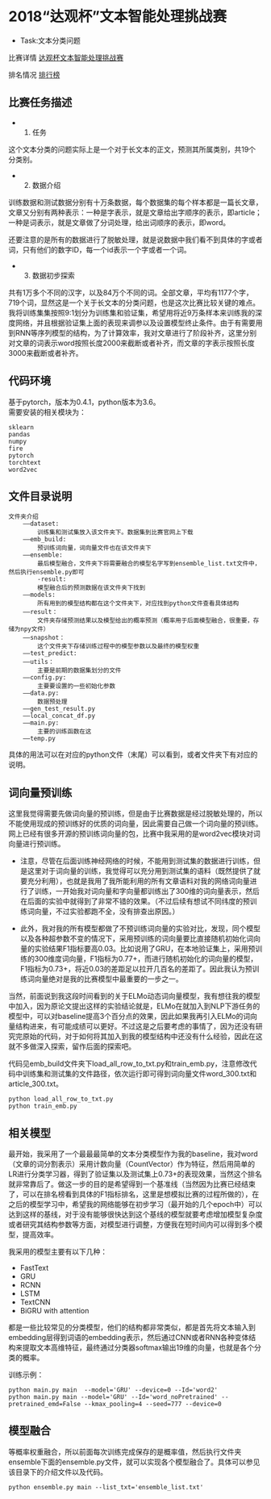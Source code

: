 # 2018“达观杯”文本智能处理挑战赛

* Task:文本分类问题

比赛详情 [达观杯文本智能处理挑战赛](http://www.dcjingsai.com/common/cmpt/%E2%80%9C%E8%BE%BE%E8%A7%82%E6%9D%AF%E2%80%9D%E6%96%87%E6%9C%AC%E6%99%BA%E8%83%BD%E5%A4%84%E7%90%86%E6%8C%91%E6%88%98%E8%B5%9B_%E7%AB%9E%E8%B5%9B%E4%BF%A1%E6%81%AF.html) 

排名情况 [排行榜](https://www.dcjingsai.com/common/cmpt/%E2%80%9C%E8%BE%BE%E8%A7%82%E6%9D%AF%E2%80%9D%E6%96%87%E6%9C%AC%E6%99%BA%E8%83%BD%E5%A4%84%E7%90%86%E6%8C%91%E6%88%98%E8%B5%9B_%E6%8E%92%E8%A1%8C%E6%A6%9C.html)

## 比赛任务描述
- 1.  任务

这个文本分类的问题实际上是一个对于长文本的正文，预测其所属类别，共19个分类别。  

- 2.  数据介绍

训练数据和测试数据分别有十万条数据，每个数据集的每个样本都是一篇长文章，文章又分别有两种表示：一种是字表示，就是文章给出字顺序的表示，即article；一种是词表示，就是文章做了分词处理，给出词顺序的表示，即word。

还要注意的是所有的数据进行了脱敏处理，就是说数据中我们看不到具体的字或者词，只有他们的数字ID，每一个id表示一个字或者一个词。

- 3.	数据初步探索

共有1万多个不同的汉字，以及84万个不同的词。全部文章，平均有1177个字，719个词，显然这是一个关于长文本的分类问题，也是这次比赛比较关键的难点。
我将训练集集按照9:1划分为训练集和验证集，希望用将近9万条样本来训练我的深度网络，并且根据验证集上面的表现来调参以及设置模型终止条件。由于有需要用到RNN等序列模型的结构，为了计算效率，我对文章进行了阶段补齐，这里分别对文章的词表示word按照长度2000来截断或者补齐，而文章的字表示按照长度3000来截断或者补齐。


## 代码环境  
基于pytorch，版本为0.4.1，python版本为3.6。  
需要安装的相关模块为：  
```
sklearn
pandas
numpy
fire
pytorch
torchtext
word2vec
```

## 文件目录说明  
```
文件夹介绍
	——dataset:
		训练集和测试集放入该文件夹下。数据集到比赛官网上下载
	——emb_build:
		预训练词向量，词向量文件也在该文件夹下
	——ensemble:
		最后模型融合，文件夹下将需要融合的模型名字写到ensemble_list.txt文件中，然后执行ensemble.py即可
	    -result:
		模型融合后的预测数据在该文件夹下找到
	——models:
		所有用到的模型结构都在这个文件夹下，对应找到python文件查看具体结构
	——result：
		文件夹存储预测结果以及模型给出的概率预测（概率用于后面模型融合，很重要，存储为npy文件）
	——snapshot：
		这个文件夹下存储训练过程中的模型参数以及最终的模型权重
	——test_predict:
	——utils：
		主要是前期的数据集划分的文件
	——config.py:
		主要要设置的一些初始化参数
	——data.py:
		数据预处理
	——gen_test_result.py
	——local_concat_df.py
	——main.py:
		主要的训练函数在这
	——temp.py
```
具体的用法可以在对应的python文件（末尾）可以看到，或者文件夹下有对应的说明。


## 词向量预训练
这里我觉得需要先做词向量的预训练，但是由于比赛数据是经过脱敏处理的，所以不能使用现成的预训练好的优质的词向量，因此需要自己做一个词向量的预训练。网上已经有很多开源的预训练词向量的包，比赛中我采用的是word2vec模块对词向量进行预训练。
* 注意，尽管在后面训练神经网络的时候，不能用到测试集的数据进行训练，但是这里对于词向量的训练，我觉得可以充分用到测试集的语料（既然提供了就要充分利用），也就是我用了我所能利用的所有文章语料对我的网络词向量进行了训练，一开始我对词向量和字向量都训练出了300维的词向量表示，然后在后面的实验中就得到了非常不错的效果。（不过后续有想试不同纬度的预训练词向量，不过实验都跑不全，没有排查出原因。）

* 此外，我对我的所有模型都做了不预训练词向量的实验对比，发现，同个模型以及各种超参数不变的情况下，采用预训练的词向量要比直接随机初始化词向量的实验结果F1指标要高0.03。比如说用了GRU，在本地验证集上，采用预训练的300维度词向量，F1指标为0.77+，而进行随机初始化的词向量的模型，F1指标为0.73+，将近0.03的差距足以拉开几百名的差距了。因此我认为预训练词向量绝对是我的比赛模型中最重要的一步之一。

当然，前面说到我这段时间看到的关于ELMo动态词向量模型，我有想往我的模型中加入，因为原论文提出这样的实验结论就是，ELMo在就加入到NLP下游任务的模型中，可以对baseline提高3个百分点的效果，因此如果我再引入ELMo的词向量结构进来，有可能成绩可以更好。不过这是之后要考虑的事情了，因为还没有研究完原始的代码，对于如何将其加入到我的模型结构中还没有什么经验，因此在这就不多做深入探索，留作后面的探索吧。

代码见emb_build文件夹下load_all_row_to_txt.py和train_emb.py，注意修改代码中训练集和测试集的文件路径，依次运行即可得到词向量文件word_300.txt和article_300.txt。
```
python load_all_row_to_txt.py
python train_emb.py
```

## 相关模型  
最开始，我采用了一个最最最简单的文本分类模型作为我的baseline，我对word（文章的词分割表示）采用计数向量（CountVector）作为特征，然后用简单的LR进行分类学习器，得到了验证集以及测试集上0.73+的表现效果，当然这个排名就非常靠后了。做这一步的目的是希望得到一个基准线（当然因为比赛已经结束了，可以在排名榜看到具体的F1指标排名，这里是想模拟比赛的过程所做的），在之后的模型学习中，希望我的网络能够在初步学习（最开始的几个epoch中）可以达到这样的基线，对于没有能够很快达到这个基线的模型就要考虑增加模型复杂度或者研究其结构参数等方面，对模型进行调整，方便我在短时间内可以得到多个模型，提高效率。

我采用的模型主要有以下几种：

* FastText  
* GRU  
* RCNN  
* LSTM  
* TextCNN  
* BiGRU with attention  

都是一些比较常见的分类模型，他们的结构都非常类似，都是首先将文本输入到embedding层得到词语的embedding表示，然后通过CNN或者RNN各种变体结构来提取文本高维特征，最终通过分类器softmax输出19维的向量，也就是各个分类的概率。

训练示例：
```
python main.py main  --model='GRU' --device=0 --Id='word2'  
python main.py main --model='GRU' --Id='word_noPretrained' --pretrained_emd=False --kmax_pooling=4 --seed=777 --device=0  
```


## 模型融合
等概率权重融合，所以前面每次训练完成保存的是概率值，然后执行文件夹ensemble下面的ensemble.py文件，就可以实现各个模型融合了。具体可以参见该目录下的介绍文件以及代码。
```
python ensemble.py main --list_txt='ensemble_list.txt'
```

